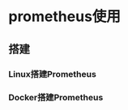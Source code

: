


# prometheus使用
<!-- 

号称下一代监控系统，来看看它有多强！ 
*** https://mp.weixin.qq.com/s/zqXOYQV_kSYWp3ibr0rH7g

https://mp.weixin.qq.com/s?__biz=Mzg2MDYzODI5Nw==&mid=2247494305&idx=1&sn=db399e75ce81aafb10ba310945b018a0&source=41#wechat_redirect


---------
Prometheus完整的部署方案+实战实例 
https://mp.weixin.qq.com/s/mFczwFdtO1eWzXAfKQ1Wfw
-->

<!-- 
Prometheus 高可用
https://mp.weixin.qq.com/s/aXjUQOBMsP90nCi4yiWaPg
-->

## 搭建  
### Linux搭建Prometheus
<!-- 

https://www.cnblogs.com/demoduan/p/16557219.html
-->


### Docker搭建Prometheus
